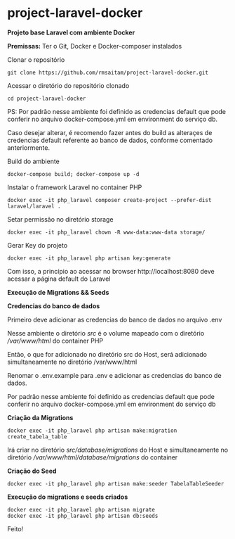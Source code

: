 # project-laravel-docker
**Projeto base Laravel com ambiente Docker**

**Premissas:** Ter o Git, Docker e Docker-composer instalados

Clonar o repositório

`git clone https://github.com/rmsaitam/project-laravel-docker.git`

Acessar o diretório do repositório clonado

`cd project-laravel-docker`

PS: Por padrão nesse ambiente foi definido as credencias default que pode conferir no arquivo docker-compose.yml em environment do serviço db.

Caso desejar alterar, é recomendo fazer antes do build as alteraçes de credencias default referente ao banco de dados, conforme comentado anteriormente.

Build do ambiente

`docker-compose build; docker-compose up -d`

Instalar o framework Laravel no container PHP

`docker exec -it php_laravel composer create-project --prefer-dist laravel/laravel .
 `

Setar permissão no diretório storage

`docker exec -it php_laravel chown -R www-data:www-data storage/`

Gerar Key do projeto

`docker exec -it php_laravel php artisan key:generate`

Com isso, a princípio ao acessar no browser http://localhost:8080 deve acessar a página default do Laravel

**Execução de Migrations && Seeds**

**Credencias do banco de dados**

Primeiro deve adicionar as credencias do banco de dados no arquivo .env

Nesse ambiente o diretório *src* é o volume mapeado com o diretório */var/www/html* do container PHP

Então, o que for adicionado no diretório src do Host, será adicionado simultaneamente no diretório /var/www/html

Renomar o .env.example para .env e adicionar as credencias do banco de dados.

Por padrão nesse ambiente foi definido as credencias default que pode conferir no arquivo docker-compose.yml em environment do serviço db

**Criação da Migrations**

`docker exec -it php_laravel php artisan make:migration create_tabela_table`

Irá criar no diretório *src/database/migrations* do Host e simultaneamente no diretório */var/www/html/database/migrations* do container

**Criação do Seed**

`docker exec -it php_laravel php artisan make:seeder TabelaTableSeeder`

**Execução do migrations e seeds criados**

```
docker exec -it php_laravel php artisan migrate
docker exec -it php_laravel php artisan db:seeds
```

Feito!
